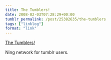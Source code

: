 ```yaml
---
title: The Tumblers!
date: 2008-02-03T07:28:29+00:00
tumblr_permalink: /post/25382635/the-tumblers
tags: ["linklog"]
format: "link"
---
```


[The Tumblers!][1]

Ning network for tumblr users.

[1]: http://tumblers.ning.com/
